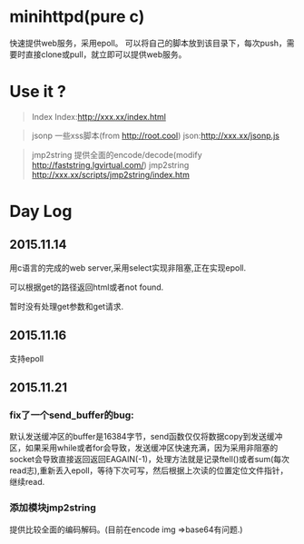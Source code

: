 # minihttpd(pure c)
快速提供web服务，采用epoll。
可以将自己的脚本放到该目录下，每次push，需要时直接clone或pull，就立即可以提供web服务。

# Use it ?

> Index
> Index:http://xxx.xx/index.html

> jsonp 一些xss脚本(from http://root.cool)
> json:http://xxx.xx/jsonp.js

> jmp2string 提供全面的encode/decode(modify http://faststring.lgvirtual.com/)
> jmp2string http://xxx.xx/scripts/jmp2string/index.htm

# Day Log
## 2015.11.14
用c语言的完成的web server,采用select实现非阻塞,正在实现epoll.

可以根据get的路径返回html或者not found.

暂时没有处理get参数和get请求.

## 2015.11.16
支持epoll

## 2015.11.21
### fix了一个send_buffer的bug:
默认发送缓冲区的buffer是16384字节，send函数仅仅将数据copy到发送缓冲区，如果采用while或者for会导致，发送缓冲区快速充满，因为采用非阻塞的socket会导致直接返回返回EAGAIN(-1)，处理方法就是记录ftell()或者sum(每次read志),重新丢入epoll，等待下次可写，然后根据上次读的位置定位文件指针，继续read.

### 添加模块jmp2string
提供比较全面的编码解码。(目前在encode img =>base64有问题.)
